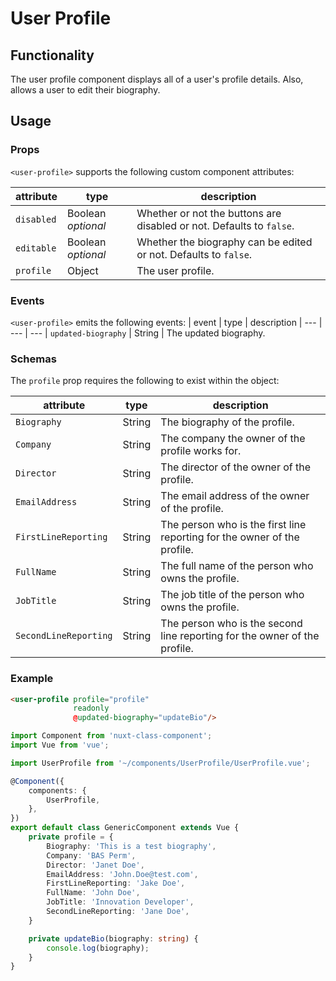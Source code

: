 # User Profile

## Functionality

The user profile component displays all of a user's profile details. Also, allows a user to edit their biography.

## Usage

### Props

`<user-profile>` supports the following custom component attributes:

| attribute | type | description
| --- | --- | ---
| `disabled` | Boolean *optional* | Whether or not the buttons are disabled or not. Defaults to `false`.
| `editable` | Boolean *optional* | Whether the biography can be edited or not. Defaults to `false`.
| `profile` | Object | The user profile.

### Events

`<user-profile>` emits the following events:
| event | type | description
| --- | --- | ---
| `updated-biography` | String | The updated biography.

### Schemas

The `profile` prop requires the following to exist within the object:

| attribute | type | description
| --- | --- | ---
| `Biography` | String | The biography of the profile.
| `Company` | String | The company the owner of the profile works for.
| `Director` | String | The director of the owner of the profile.
| `EmailAddress` | String | The email address of the owner of the profile.
| `FirstLineReporting` | String | The person who is the first line reporting for the owner of the profile.
| `FullName` | String | The full name of the person who owns the profile.
| `JobTitle` | String | The job title of the person who owns the profile.
| `SecondLineReporting` | String | The person who is the second line reporting for the owner of the profile.

### Example

```html
<user-profile profile="profile"
              readonly
              @updated-biography="updateBio"/>
```

```ts
import Component from 'nuxt-class-component';
import Vue from 'vue';

import UserProfile from '~/components/UserProfile/UserProfile.vue';

@Component({
    components: {
        UserProfile,
    },
})
export default class GenericComponent extends Vue {
    private profile = {
        Biography: 'This is a test biography',
        Company: 'BAS Perm',
        Director: 'Janet Doe',
        EmailAddress: 'John.Doe@test.com',
        FirstLineReporting: 'Jake Doe',
        FullName: 'John Doe',
        JobTitle: 'Innovation Developer',
        SecondLineReporting: 'Jane Doe',
    }

    private updateBio(biography: string) {
        console.log(biography);
    }
}
```